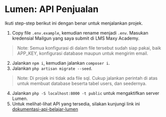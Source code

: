 # Lumen: API Penjualan

Ikuti step-step berikut ini dengan benar untuk menjalankan projek.

1. Copy file ```.env.example```, kemudian rename menjadi ```.env```. Masukan kredensial Mailgun yang saya submit di LMS Maxy Academy.
> Note: Semua konfigurasi di dalam file tersebut sudah siap pakai, baik APP_KEY, konfigurasi database maupun untuk mengirim email.
2. Jalankan ```npm i```, kemudian jalankan ```composer i```.
3. Jalankan ```php artisan migrate --seed```.
> Note: Di projek ini tidak ada file sql. Cukup jalankan perintah di atas untuk membuat database beserta tabel users, dan seedernya.
4. Jalankan ```php -S localhost:8000 -t public``` untuk mengaktifkan server Lumen.
5. Untuk melihat-lihat API yang tersedia, silakan kunjungi link ini [dokumentasi-api-belajar-lumen](https://documenter.getpostman.com/view/16454761/2s9YJbzMqT)
